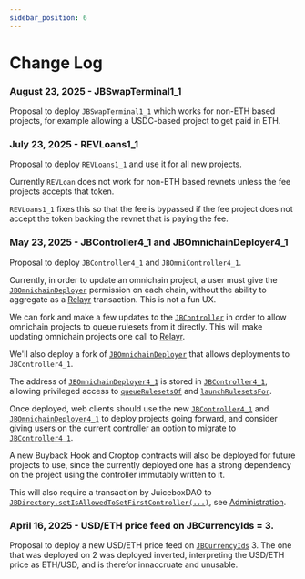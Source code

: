 ```yaml
---
sidebar_position: 6
---
```

# Change Log

### August 23, 2025 - JBSwapTerminal1_1 

Proposal to deploy `JBSwapTerminal1_1` which works for non-ETH based projects, for example allowing a USDC-based project to get paid in ETH.

### July 23, 2025 - REVLoans1_1 

Proposal to deploy `REVLoans1_1` and use it for all new projects.

Currently `REVLoan` does not work for non-ETH based revnets unless the fee projects accepts that token. 

`REVLoans1_1` fixes this so that the fee is bypassed if the fee project does not accept the token backing the revnet that is paying the fee.

### May 23, 2025 - JBController4_1 and JBOmnichainDeployer4_1 

Proposal to deploy `JBController4_1` and `JBOmniController4_1`. 

Currently, in order to update an omnichain project, a user must give the [`JBOmnichainDeployer`](/docs/v4/api/omnichain-deployers/JBOmnichainDeployer.md) permission on each chain, without the ability to aggregate as a [Relayr](/docs/v4/learn/glossary/relayr.md) transaction. This is not a fun UX.

We can fork and make a few updates to the [`JBController`](/docs/v4/api/core/JBController.md) in order to allow omnichain projects to queue rulesets from it directly. This will make updating omnichain projects one call to [Relayr](/docs/v4/learn/glossary/relayr.md). 

We'll also deploy a fork of [`JBOmnichainDeployer`](/docs/v4/api/omnichain-deployers/JBOmnichainDeployer.md) that allows deployments to `JBController4_1`.

The address of [`JBOmnichainDeployer4_1`](/docs/v4/api/omnichain-deployers/JBOmnichainDeployer4_1.md) is stored in [`JBController4_1`](/docs/v4/api/core/JBController4_1.md), allowing privileged access to [`queueRulesetsOf`](/docs/v4/api/core/JBController4_1.md#queuerulesetsof) and [`launchRulesetsFor`](/docs/v4/api/core/JBController4_1.md#launchrulesetsfor). 

Once deployed, web clients should use the new [`JBController4_1`](/docs/v4/api/core/JBController4_1.md) and [`JBOmnichainDeployer4_1`](/docs/v4/api/omnichain-deployers/JBOmnichainDeployer4_1.md) to deploy projects going forward, and consider giving users on the current controller an option to migrate to [`JBController4_1`](/docs/v4/api/core/JBController4_1.md).

A new Buyback Hook and Croptop contracts will also be deployed for future projects to use, since the currently deployed one has a strong dependency on the project using the controller immutably written to it.

This will also require a transaction by JuiceboxDAO to [`JBDirectory.setIsAllowedToSetFirstController(...)`](/docs/v4/api/core/JBDirectory.md#setisallowedtosetfirstcontroller), see [Administration](/docs/v4/learn/administration.md).

### April 16, 2025 - USD/ETH price feed on JBCurrencyIds = 3.

Proposal to deploy a new USD/ETH price feed on [`JBCurrencyIds`](/docs/v4/api/core/libraries/JBCurrencyIds.md) 3. The one that was deployed on 2 was deployed inverted, interpreting the USD/ETH price as ETH/USD, and is therefor innaccruate and unusable.